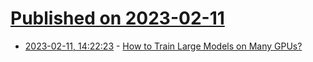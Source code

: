 # [Published on 2023-02-11](index.md)

* [2023-02-11, 14:22:23](https://news.ycombinator.com/item?id=34752489) - [How to Train Large Models on Many GPUs?](https://lilianweng.github.io/posts/2021-09-25-train-large/)
